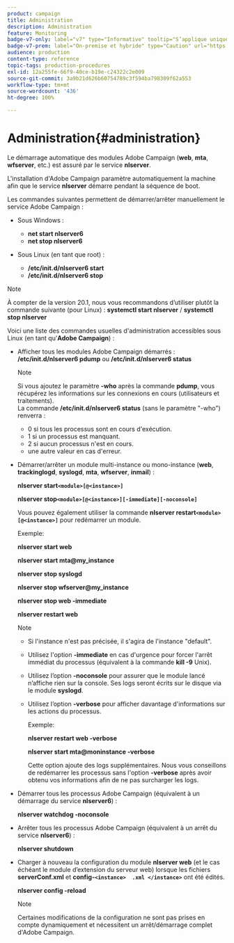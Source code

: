 ```yaml
---
product: campaign
title: Administration
description: Administration
feature: Monitoring
badge-v7-only: label="v7" type="Informative" tooltip="S’applique uniquement à Campaign Classic v7"
badge-v7-prem: label="On-premise et hybride" type="Caution" url="https://experienceleague.adobe.com/docs/campaign-classic/using/installing-campaign-classic/architecture-and-hosting-models/hosting-models-lp/hosting-models.html?lang=fr" tooltip="S’applique uniquement aux déploiements on-premise et hybrides"
audience: production
content-type: reference
topic-tags: production-procedures
exl-id: 12a255fe-66f9-40ce-b19e-c24322c2e009
source-git-commit: 3a9b21d626b60754789c3f594ba798309f62a553
workflow-type: tm+mt
source-wordcount: '436'
ht-degree: 100%

---
```


# Administration{#administration}



Le démarrage automatique des modules Adobe Campaign (**web**, **mta**, **wfserver**, etc.) est assuré par le service **nlserver**.

L&#39;installation d&#39;Adobe Campaign paramètre automatiquement la machine afin que le service **nlserver** démarre pendant la séquence de boot.

Les commandes suivantes permettent de démarrer/arrêter manuellement le service Adobe Campaign :

* Sous Windows :

   * **net start nlserver6**
   * **net stop nlserver6**

* Sous Linux (en tant que root) :

   * **/etc/init.d/nlserver6 start**
   * **/etc/init.d/nlserver6 stop**

>[!NOTE]
>
>À compter de la version 20.1, nous vous recommandons d’utiliser plutôt la commande suivante (pour Linux) : **systemctl start nlserver** / **systemctl stop nlserver**

Voici une liste des commandes usuelles d&#39;administration accessibles sous Linux (en tant qu&#39;**Adobe Campaign**) :

* Afficher tous les modules Adobe Campaign démarrés : **/etc/init.d/nlserver6 pdump** ou **/etc/init.d/nlserver6 status**

  >[!NOTE]
  >
  >Si vous ajoutez le paramètre **-who** après la commande **pdump**, vous récupérez les informations sur les connexions en cours (utilisateurs et traitements).\
  >La commande **/etc/init.d/nlserver6 status** (sans le paramètre &quot;-who&quot;) renverra :
  >
  >    * 0 si tous les processus sont en cours d&#39;exécution.
  >    * 1 si un processus est manquant.
  >    * 2 si aucun processus n&#39;est en cours.
  >    * une autre valeur en cas d&#39;erreur.
  >

* Démarrer/arrêter un module multi-instance ou mono-instance (**web**, **trackinglogd**, **syslogd**, **mta**, **wfserver**, **inmail**) :

  **nlserver start`<module>[@<instance>]`**

  **nlserver stop`<module>[@<instance>][-immediate][-noconsole]`**

  Vous pouvez également utiliser la commande **nlserver restart`<module>[@<instance>]`** pour redémarrer un module.

  Exemple:

  **nlserver start web**

  **nlserver start mta@my_instance**

  **nlserver stop syslogd**

  **nlserver stop wfserver@my_instance**

  **nlserver stop web -immediate**

  **nlserver restart web**

  >[!NOTE]
  >
  >* Si l&#39;instance n&#39;est pas précisée, il s&#39;agira de l&#39;instance &quot;default&quot;.
  >* Utilisez l&#39;option **-immediate** en cas d&#39;urgence pour forcer l&#39;arrêt immédiat du processus (équivalent à la commande **kill -9** Unix).
  >* Utilisez l’option **-noconsole** pour assurer que le module lancé n’affiche rien sur la console. Ses logs seront écrits sur le disque via le module **syslogd**.
  >* Utilisez l’option **-verbose** pour afficher davantage d&#39;informations sur les actions du processus.
  >
  >   Exemple:
  >
  >   **nlserver restart web -verbose**
  >
  >   **nlserver start mta@moninstance -verbose**
  >
  >   Cette option ajoute des logs supplémentaires. Nous vous conseillons de redémarrer les processus sans l&#39;option **-verbose** après avoir obtenu vos informations afin de ne pas surcharger les logs.

* Démarrer tous les processus Adobe Campaign (équivalent à un démarrage du service **nlserver6**) :

  **nlserver watchdog -noconsole**

* Arrêter tous les processus Adobe Campaign (équivalent à un arrêt du service **nlserver6**) :

  **nlserver shutdown**

* Charger à nouveau la configuration du module **nlserver web** (et le cas échéant le module d’extension du serveur web) lorsque les fichiers **serverConf.xml** et **config-`<instance>  .xml </instance>`** ont été édités.

  **nlserver config -reload** 

  >[!NOTE]
  >
  >Certaines modifications de la configuration ne sont pas prises en compte dynamiquement et nécessitent un arrêt/démarrage complet d&#39;Adobe Campaign.
